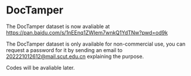 # DocTamper
The DocTamper dataset is now avaliable at https://pan.baidu.com/s/1nEEnq1ZWIem7wnkQ1YdTNw?pwd=od9k

The DocTamper dataset is only available for non-commercial use, you can request a password for it by sending an email to 202221012612@mail.scut.edu.cn explaining the purpose.

Codes will be avaliable later.
